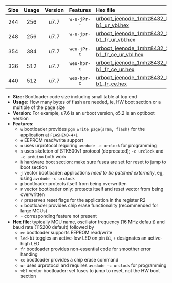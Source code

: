 |Size|Usage|Version|Features|Hex file|
|:-:|:-:|:-:|:-:|:--|
|244|256|u7.7|`w-u-jPr--`|[urboot_jeenode_1mhz8432_57600bps_led-b1_ur_vbl.hex](https://raw.githubusercontent.com/stefanrueger/urboot.hex/main/boards/jeenode/fcpu_1mhz8432/57600_bps/urboot_jeenode_1mhz8432_57600bps_led-b1_ur_vbl.hex)|
|248|256|u7.7|`w-u-jpr--`|[urboot_jeenode_1mhz8432_57600bps_led-b1_fr_ur_vbl.hex](https://raw.githubusercontent.com/stefanrueger/urboot.hex/main/boards/jeenode/fcpu_1mhz8432/57600_bps/urboot_jeenode_1mhz8432_57600bps_led-b1_fr_ur_vbl.hex)|
|354|384|u7.7|`weu-jPr-c`|[urboot_jeenode_1mhz8432_57600bps_ee_led-b1_fr_ce_ur_vbl.hex](https://raw.githubusercontent.com/stefanrueger/urboot.hex/main/boards/jeenode/fcpu_1mhz8432/57600_bps/urboot_jeenode_1mhz8432_57600bps_ee_led-b1_fr_ce_ur_vbl.hex)|
|336|512|u7.7|`weu-hpr-c`|[urboot_jeenode_1mhz8432_57600bps_ee_led-b1_fr_ce_ur.hex](https://raw.githubusercontent.com/stefanrueger/urboot.hex/main/boards/jeenode/fcpu_1mhz8432/57600_bps/urboot_jeenode_1mhz8432_57600bps_ee_led-b1_fr_ce_ur.hex)|
|440|512|u7.7|`wes-hpr-c`|[urboot_jeenode_1mhz8432_57600bps_ee_led-b1_fr_ce.hex](https://raw.githubusercontent.com/stefanrueger/urboot.hex/main/boards/jeenode/fcpu_1mhz8432/57600_bps/urboot_jeenode_1mhz8432_57600bps_ee_led-b1_fr_ce.hex)|

- **Size:** Bootloader code size including small table at top end
- **Usage:** How many bytes of flash are needed, ie, HW boot section or a multiple of the page size
- **Version:** For example, u7.6 is an urboot version, o5.2 is an optiboot version
- **Features:**
  + `w` bootloader provides `pgm_write_page(sram, flash)` for the application at `FLASHEND-4+1`
  + `e` EEPROM read/write support
  + `u` uses urprotocol requiring `avrdude -c urclock` for programming
  + `s` uses skeleton of STK500v1 protocol (deprecated); `-c urclock` and `-c arduino` both work
  + `h` hardware boot section: make sure fuses are set for reset to jump to boot section
  + `j` vector bootloader: applications *need to be patched externally*, eg, using `avrdude -c urclock`
  + `p` bootloader protects itself from being overwritten
  + `P` vector bootloader only: protects itself and reset vector from being overwritten
  + `r` preserves reset flags for the application in the register R2
  + `c` bootloader provides chip erase functionality (recommended for large MCUs)
  + `-` corresponding feature not present
- **Hex file:** typically MCU name, oscillator frequency (16 MHz default) and baud rate (115200 default) followed by
  + `ee` bootloader supports EEPROM read/write
  + `led-b1` toggles an active-low LED on pin `B1`, `+` designates an active-high LED
  + `fr` bootloader provides non-essential code for smoother error handing
  + `ce` bootloader provides a chip erase command
  + `ur` uses urprotocol and requires `avrdude -c urclock` for programming
  + `vbl` vector bootloader: set fuses to jump to reset, not the HW boot section
